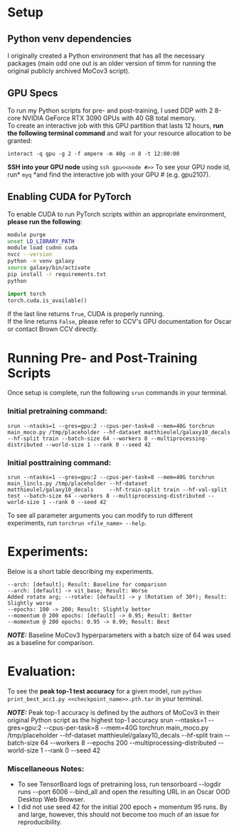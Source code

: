 # Setup

## Python venv dependencies
I originally created a Python environment that has all the necessary packages (main odd one out is an older version of timm for running the original publicly archived MoCov3 script).

## GPU Specs
To run my Python scripts for pre- and post-training, I used DDP with 2 8-core NVIDIA GeForce RTX 3090 GPUs with 40 GB total memory. \
To create an interactive job with this GPU partition that lasts 12 hours, **run the following terminal command** and wait for your resource allocation
to be granted:

```interact -q gpu -g 2 -f ampere -m 40g -n 8 -t 12:00:00```

**SSH into your GPU node** using ```ssh gpu<<node #>>```
To see your GPU node id, run* ```myq``` *and find the interactive job with your GPU # (e.g. gpu2107).

## Enabling CUDA for PyTorch
To enable CUDA to run PyTorch scripts within an appropriate environment, **please run the following**:

```bash
module purge
unset LD_LIBRARY_PATH
module load cudnn cuda
nvcc --version
python -m venv galaxy
source galaxy/bin/activate
pip install -r requirements.txt
python
```
```python
import torch
torch.cuda.is_available()
```

If the last line returns ```True```, CUDA is properly running. \
If the line returns ```False```, please refer to CCV's GPU documentation for Oscar or contact Brown CCV directly.

# Running Pre- and Post-Training Scripts
Once setup is complete, run the following ```srun``` commands in your terminal.

### Initial pretraining command:
```
srun --ntasks=1 --gres=gpu:2 --cpus-per-task=8 --mem=40G torchrun main_moco.py /tmp/placeholder --hf-dataset matthieulel/galaxy10_decals     --hf-split train --batch-size 64 --workers 8 --multiprocessing-distributed --world-size 1 --rank 0 --seed 42
```
### Initial posttraining command:
```
srun --ntasks=1 --gres=gpu:2 --cpus-per-task=8 --mem=40G torchrun main_lincls.py /tmp/placeholder --hf-dataset matthieulel/galaxy10_decals     --hf-train-split train --hf-val-split test --batch-size 64 --workers 8 --multiprocessing-distributed --world-size 1 --rank 0 --seed 42
```

To see all parameter arguments you can modify to run different experiments, run ```torchrun <file_name> --help```.

# Experiments:
Below is a short table describing my experiments.
```
--arch: [default]; Result: Baseline for comparison
--arch: [default] -> vit_base; Result: Worse
Added rotate arg; --rotate: [default] -> y (Rotation of 30º); Result: Slightly worse
--epochs: 100 -> 200; Result: Slightly better
--momentum @ 200 epochs: [default] -> 0.95; Result: Better
--momentum @ 200 epochs: 0.95 -> 0.99; Result: Best
```
***NOTE:*** Baseline MoCov3 hyperparameters with a batch size of 64 was used as a baseline for comparison.

# Evaluation:
To see the **peak top-1 test accuracy** for a given model, run ```python print_best_acc1.py <<checkpoint_name>>.pth.tar``` in your terminal.

***NOTE:*** Peak top-1 accuracy is defined by the authors of MoCov3 in their original Python script as the highest top-1 accuracy 
srun --ntasks=1 --gres=gpu:2 --cpus-per-task=8 --mem=40G   torchrun main_moco.py /tmp/placeholder --hf-dataset matthieulel/galaxy10_decals --hf-split train --batch-size 64 --workers 8 --epochs 200 --multiprocessing-distributed --world-size 1 --rank 0 --seed 42


### Miscellaneous Notes:
- To see TensorBoard logs of pretraining loss, run tensorboard --logdir runs --port 6006 --bind_all and open the resulting URL in an Oscar OOD Desktop Web Browser.
- I did not use seed 42 for the initial 200 epoch + momentum 95 runs. By and large, however, this should not become too much of an issue for reproducibility.
